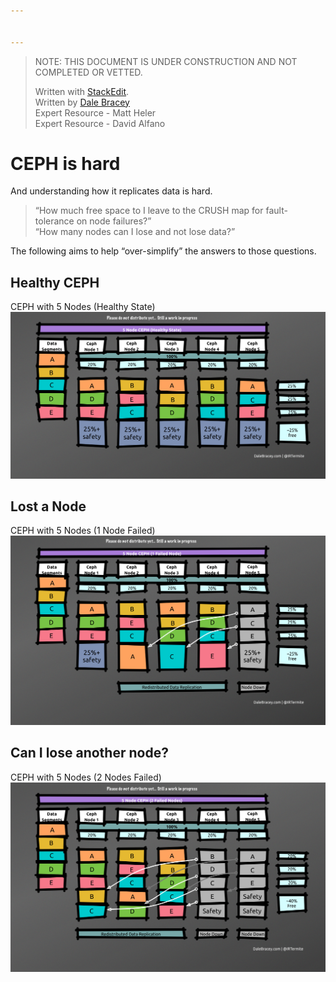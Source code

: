 ```yaml
---


---
```


<blockquote>
<p>NOTE: THIS DOCUMENT IS UNDER CONSTRUCTION AND NOT COMPLETED OR VETTED.</p>
<p>Written with <a href="https://stackedit.io/">StackEdit</a>.<br>
Written by <a href="http://dale.bracey.come">Dale Bracey</a><br>
Expert Resource - Matt Heler<br>
Expert Resource - David Alfano</p>
</blockquote>
<h1 id="ceph-is-hard">CEPH is hard</h1>
<p>And understanding how it replicates data is hard.</p>
<blockquote>
<p>“How much free space to I leave to the CRUSH map for fault-tolerance on node failures?”<br>
“How many nodes can I lose and not lose data?”</p>
</blockquote>
<p>The following aims to help “over-simplify” the answers to those questions.</p>
<h2 id="healthy-ceph">Healthy CEPH</h2>
<p>CEPH with 5 Nodes (Healthy State)<br>
<img src="https://github.com/IRTermite/OpenStack-Research/blob/master/images/CEPHReplicationSimplified_HealthyState.png" alt="enter image description here"></p>
<h2 id="lost-a-node">Lost a Node</h2>
<p>CEPH with 5 Nodes (1 Node Failed)<br>
<img src="https://github.com/IRTermite/OpenStack-Research/blob/master/images/CEPHReplicationSimplified_1-NodeFailure.png" alt="enter image description here"></p>
<h2 id="can-i-lose-another-node">Can I lose another node?</h2>
<p>CEPH with 5 Nodes (2 Nodes Failed)<br>
<img src="https://github.com/IRTermite/OpenStack-Research/blob/master/images/CEPHReplicationSimplified_2-NodeFailure.png" alt="enter image description here"></p>

